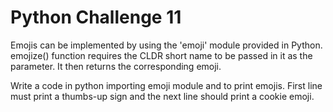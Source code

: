 # Python Challenge 11
 
Emojis can be implemented by using the 'emoji' module provided in Python. emojize() function requires the CLDR short name to be passed in it as the parameter. It then returns the corresponding emoji.

Write a code in python importing emoji module and to print emojis. First line must print a thumbs-up sign and the next line should print a cookie emoji.
